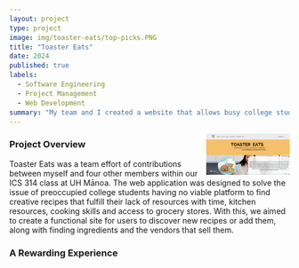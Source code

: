 ```yaml
---
layout: project
type: project
image: img/toaster-eats/top-picks.PNG
title: "Toaster Eats"
date: 2024
published: true
labels:
  - Software Engineering
  - Project Management
  - Web Development
summary: "My team and I created a website that allows busy college students to navigate tasty meal options tailored to their constraints with time and budget. It provides users with a platform for creating and sharing recipes, with the support of nearby vendors." 
---
```


<div style="float: right; margin-left: 10px;">
  <img width="150px" class="rounded" src="https://raw.githubusercontent.com/k-deguz/k-deguz.github.io/main/img/toaster-eats/toaster_landing.png">
</div>

### Project Overview
Toaster Eats was a team effort of contributions between myself and four other members within our ICS 314 class at UH Mānoa. The web application was designed to solve the issue of preoccupied college students having no viable platform to find creative recipes that fulfill their lack of resources with time, kitchen resources, cooking skills and access to grocery stores. With this, we aimed to create a functional site for users to discover new recipes or add them, along with finding ingredients and the vendors that sell them. 


### A Rewarding Experience


